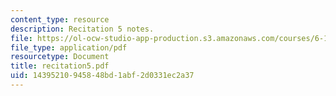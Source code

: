 ```yaml
---
content_type: resource
description: Recitation 5 notes.
file: https://ol-ocw-studio-app-production.s3.amazonaws.com/courses/6-170-laboratory-in-software-engineering-fall-2005/14395210945848bd1abf2d0331ec2a37_recitation5.pdf
file_type: application/pdf
resourcetype: Document
title: recitation5.pdf
uid: 14395210-9458-48bd-1abf-2d0331ec2a37
---
```

